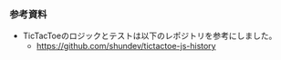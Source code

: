 ### 参考資料
- TicTacToeのロジックとテストは以下のレポジトリを参考にしました。
  - https://github.com/shundev/tictactoe-js-history
